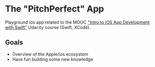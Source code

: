 # The "PitchPerfect" App

Playground ios app related to the MOOC ["Intro to iOS App Development with Swift"](https://classroom.udacity.com/courses/ud585) Udacity course (Swift, XCode). 

## Goals

- Overview of the Apple/ios ecosystem
- Have fun building some new knowledge
